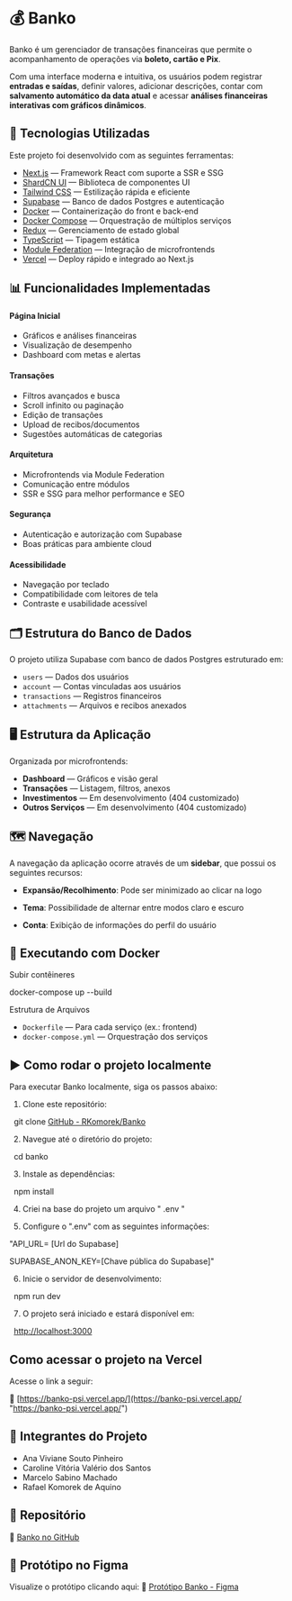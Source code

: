 # 💰 Banko

Banko é um gerenciador de transações financeiras que permite o acompanhamento de operações via **boleto, cartão e Pix**.

Com uma interface moderna e intuitiva, os usuários podem registrar **entradas e saídas**, definir valores, adicionar descrições, contar com **salvamento automático da data atual** e acessar **análises financeiras interativas com gráficos dinâmicos**.

## 🚀 Tecnologias Utilizadas

Este projeto foi desenvolvido com as seguintes ferramentas:

- [Next.js](https://nextjs.org/) — Framework React com suporte a SSR e SSG
- [ShardCN UI](https://ui.shadcn.com/) — Biblioteca de componentes UI
- [Tailwind CSS](https://tailwindcss.com/) — Estilização rápida e eficiente
- [Supabase](https://supabase.com/) — Banco de dados Postgres e autenticação
- [Docker](https://www.docker.com/) — Containerização do front e back-end
- [Docker Compose](https://docs.docker.com/compose/) — Orquestração de múltiplos serviços
- [Redux](https://redux.js.org/) — Gerenciamento de estado global
- [TypeScript](https://www.typescriptlang.org/) — Tipagem estática
- [Module Federation](https://webpack.js.org/concepts/module-federation/) — Integração de microfrontends
- [Vercel](https://vercel.com/) — Deploy rápido e integrado ao Next.js

## 📊 Funcionalidades Implementadas

#### Página Inicial

- Gráficos e análises financeiras
- Visualização de desempenho
- Dashboard com metas e alertas

#### Transações

- Filtros avançados e busca
- Scroll infinito ou paginação
- Edição de transações
- Upload de recibos/documentos
- Sugestões automáticas de categorias

#### Arquitetura

- Microfrontends via Module Federation
- Comunicação entre módulos
- SSR e SSG para melhor performance e SEO

#### Segurança

- Autenticação e autorização com Supabase
- Boas práticas para ambiente cloud

#### Acessibilidade

- Navegação por teclado
- Compatibilidade com leitores de tela
- Contraste e usabilidade acessível

## 🗂️ Estrutura do Banco de Dados

O projeto utiliza Supabase com banco de dados Postgres estruturado em:

- `users` — Dados dos usuários
- `account` — Contas vinculadas aos usuários
- `transactions` — Registros financeiros
- `attachments` — Arquivos e recibos anexados

## 🖥️ Estrutura da Aplicação

Organizada por microfrontends:

- **Dashboard** — Gráficos e visão geral
- **Transações** — Listagem, filtros, anexos
- **Investimentos** — Em desenvolvimento (404 customizado)
- **Outros Serviços** — Em desenvolvimento (404 customizado)

## 🗺️ Navegação

A navegação da aplicação ocorre através de um **sidebar**, que possui os seguintes recursos:

- **Expansão/Recolhimento**: Pode ser minimizado ao clicar na logo
  
- **Tema**: Possibilidade de alternar entre modos claro e escuro
  
- **Conta**: Exibição de informações do perfil do usuário
  

## 🐳 Executando com Docker

Subir contêineres

docker-compose up --build

Estrutura de Arquivos

- `Dockerfile` — Para cada serviço (ex.: frontend)
- `docker-compose.yml` — Orquestração dos serviços

## ▶️ Como rodar o projeto localmente

Para executar Banko localmente, siga os passos abaixo:

1. Clone este repositório:

  git clone [GitHub - RKomorek/Banko](https://github.com/RKomorek/Banko.git)

2. Navegue até o diretório do projeto:

  cd banko

3. Instale as dependências:

  npm install

4. Criei na base do projeto um arquivo " .env "
  
5. Configure o ".env" com as seguintes informações:
  
"API_URL= [Url do Supabase]

SUPABASE_ANON_KEY=[Chave pública do Supabase]"

6. Inicie o servidor de desenvolvimento:

  npm run dev

7. O projeto será iniciado e estará disponível em:

  [http://localhost:3000](http://localhost:3000)

## Como acessar o projeto na Vercel

Acesse o link a seguir:

🔗 [https://banko-psi.vercel.app/](https://banko-psi.vercel.app/ "https://banko-psi.vercel.app/")

## 👥 Integrantes do Projeto

- Ana Viviane Souto Pinheiro
- Caroline Vitória Valério dos Santos
- Marcelo Sabino Machado
- Rafael Komorek de Aquino

## 🔎 Repositório

🔗 [Banko no GitHub](https://github.com/RKomorek/Banko.git)

## 🎨 Protótipo no Figma

Visualize o protótipo clicando aqui: 🔗 [Protótipo Banko - Figma](https://www.figma.com/design/kST3RFJBwiKfNEdj03AwoY/Banko?node-id=1-3&t=6hVAH0v1dPyq3262-1)